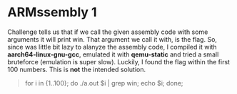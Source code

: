 # ARMssembly 1

Challenge tells us that if we call the given assembly code with some arguments it will print win. That argument we call it with, is the flag. So, since was little bit lazy to alanyze the assembly code, I compiled it with **aarch64-linux-gnu-gcc**, emulated it with **qemu-static** and tried a small bruteforce (emulation is super slow). Luckily, I found the flag within the first 100 numbers. This is **not** the intended solution.

> for i in {1..100}; do ./a.out $i | grep win; echo $i; done;
